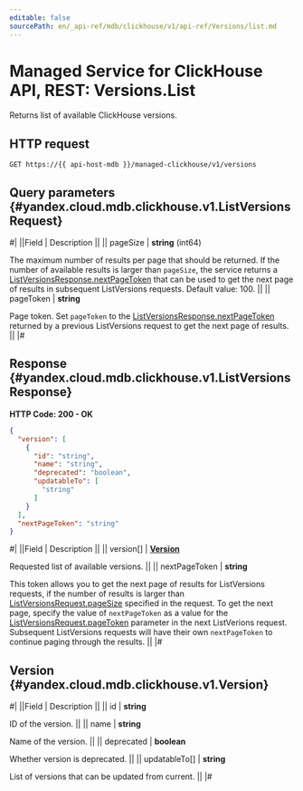 ```yaml
---
editable: false
sourcePath: en/_api-ref/mdb/clickhouse/v1/api-ref/Versions/list.md
---
```


# Managed Service for ClickHouse API, REST: Versions.List

Returns list of available ClickHouse versions.

## HTTP request

```
GET https://{{ api-host-mdb }}/managed-clickhouse/v1/versions
```

## Query parameters {#yandex.cloud.mdb.clickhouse.v1.ListVersionsRequest}

#|
||Field | Description ||
|| pageSize | **string** (int64)

The maximum number of results per page that should be returned. If the number of available
results is larger than `pageSize`, the service returns a [ListVersionsResponse.nextPageToken](#yandex.cloud.mdb.clickhouse.v1.ListVersionsResponse) that can be used
to get the next page of results in subsequent ListVersions requests.
Default value: 100. ||
|| pageToken | **string**

Page token. Set `pageToken` to the [ListVersionsResponse.nextPageToken](#yandex.cloud.mdb.clickhouse.v1.ListVersionsResponse) returned by a previous ListVersions
request to get the next page of results. ||
|#

## Response {#yandex.cloud.mdb.clickhouse.v1.ListVersionsResponse}

**HTTP Code: 200 - OK**

```json
{
  "version": [
    {
      "id": "string",
      "name": "string",
      "deprecated": "boolean",
      "updatableTo": [
        "string"
      ]
    }
  ],
  "nextPageToken": "string"
}
```

#|
||Field | Description ||
|| version[] | **[Version](#yandex.cloud.mdb.clickhouse.v1.Version)**

Requested list of available versions. ||
|| nextPageToken | **string**

This token allows you to get the next page of results for ListVersions requests,
if the number of results is larger than [ListVersionsRequest.pageSize](#yandex.cloud.mdb.clickhouse.v1.ListVersionsRequest) specified in the request.
To get the next page, specify the value of `nextPageToken` as a value for
the [ListVersionsRequest.pageToken](#yandex.cloud.mdb.clickhouse.v1.ListVersionsRequest) parameter in the next ListVerions request. Subsequent ListVersions
requests will have their own `nextPageToken` to continue paging through the results. ||
|#

## Version {#yandex.cloud.mdb.clickhouse.v1.Version}

#|
||Field | Description ||
|| id | **string**

ID of the version. ||
|| name | **string**

Name of the version. ||
|| deprecated | **boolean**

Whether version is deprecated. ||
|| updatableTo[] | **string**

List of versions that can be updated from current. ||
|#